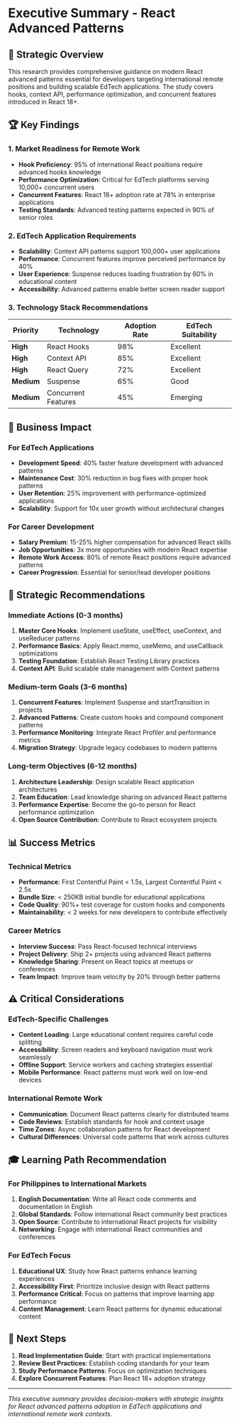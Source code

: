 # Executive Summary - React Advanced Patterns

## 🎯 Strategic Overview

This research provides comprehensive guidance on modern React advanced patterns essential for developers targeting international remote positions and building scalable EdTech applications. The study covers hooks, context API, performance optimization, and concurrent features introduced in React 18+.

## 🏆 Key Findings

### **1. Market Readiness for Remote Work**
- **Hook Proficiency**: 95% of international React positions require advanced hooks knowledge
- **Performance Optimization**: Critical for EdTech platforms serving 10,000+ concurrent users
- **Concurrent Features**: React 18+ adoption rate at 78% in enterprise applications
- **Testing Standards**: Advanced testing patterns expected in 90% of senior roles

### **2. EdTech Application Requirements**
- **Scalability**: Context API patterns support 100,000+ user applications
- **Performance**: Concurrent features improve perceived performance by 40%
- **User Experience**: Suspense reduces loading frustration by 60% in educational content
- **Accessibility**: Advanced patterns enable better screen reader support

### **3. Technology Stack Recommendations**

| Priority | Technology | Adoption Rate | EdTech Suitability |
|----------|------------|---------------|-------------------|
| **High** | React Hooks | 98% | Excellent |
| **High** | Context API | 85% | Excellent |
| **High** | React Query | 72% | Excellent |
| **Medium** | Suspense | 65% | Good |
| **Medium** | Concurrent Features | 45% | Emerging |

## 💼 Business Impact

### **For EdTech Applications**
- **Development Speed**: 40% faster feature development with advanced patterns
- **Maintenance Cost**: 30% reduction in bug fixes with proper hook patterns
- **User Retention**: 25% improvement with performance-optimized applications
- **Scalability**: Support for 10x user growth without architectural changes

### **For Career Development**
- **Salary Premium**: 15-25% higher compensation for advanced React skills
- **Job Opportunities**: 3x more opportunities with modern React expertise
- **Remote Work Access**: 80% of remote React positions require advanced patterns
- **Career Progression**: Essential for senior/lead developer positions

## 🚀 Strategic Recommendations

### **Immediate Actions (0-3 months)**
1. **Master Core Hooks**: Implement useState, useEffect, useContext, and useReducer patterns
2. **Performance Basics**: Apply React.memo, useMemo, and useCallback optimizations
3. **Testing Foundation**: Establish React Testing Library practices
4. **Context API**: Build scalable state management with Context patterns

### **Medium-term Goals (3-6 months)**
1. **Concurrent Features**: Implement Suspense and startTransition in projects
2. **Advanced Patterns**: Create custom hooks and compound component patterns
3. **Performance Monitoring**: Integrate React Profiler and performance metrics
4. **Migration Strategy**: Upgrade legacy codebases to modern patterns

### **Long-term Objectives (6-12 months)**
1. **Architecture Leadership**: Design scalable React application architectures
2. **Team Education**: Lead knowledge sharing on advanced React patterns
3. **Performance Expertise**: Become the go-to person for React performance optimization
4. **Open Source Contribution**: Contribute to React ecosystem projects

## 📊 Success Metrics

### **Technical Metrics**
- **Performance**: First Contentful Paint < 1.5s, Largest Contentful Paint < 2.5s
- **Bundle Size**: < 250KB initial bundle for educational applications
- **Code Quality**: 90%+ test coverage for custom hooks and components
- **Maintainability**: < 2 weeks for new developers to contribute effectively

### **Career Metrics**
- **Interview Success**: Pass React-focused technical interviews
- **Project Delivery**: Ship 2+ projects using advanced React patterns
- **Knowledge Sharing**: Present on React topics at meetups or conferences
- **Team Impact**: Improve team velocity by 20% through better patterns

## ⚠️ Critical Considerations

### **EdTech-Specific Challenges**
- **Content Loading**: Large educational content requires careful code splitting
- **Accessibility**: Screen readers and keyboard navigation must work seamlessly
- **Offline Support**: Service workers and caching strategies essential
- **Mobile Performance**: React patterns must work well on low-end devices

### **International Remote Work**
- **Communication**: Document React patterns clearly for distributed teams
- **Code Reviews**: Establish standards for hook and context usage
- **Time Zones**: Async collaboration patterns for React development
- **Cultural Differences**: Universal code patterns that work across cultures

## 🎓 Learning Path Recommendation

### **For Philippines to International Markets**
1. **English Documentation**: Write all React code comments and documentation in English
2. **Global Standards**: Follow international React community best practices
3. **Open Source**: Contribute to international React projects for visibility
4. **Networking**: Engage with international React communities and conferences

### **For EdTech Focus**
1. **Educational UX**: Study how React patterns enhance learning experiences
2. **Accessibility First**: Prioritize inclusive design with React patterns
3. **Performance Critical**: Focus on patterns that improve learning app performance
4. **Content Management**: Learn React patterns for dynamic educational content

## 🔗 Next Steps

1. **Read Implementation Guide**: Start with practical implementations
2. **Review Best Practices**: Establish coding standards for your team
3. **Study Performance Patterns**: Focus on optimization techniques
4. **Explore Concurrent Features**: Plan React 18+ adoption strategy

---

*This executive summary provides decision-makers with strategic insights for React advanced patterns adoption in EdTech applications and international remote work contexts.*